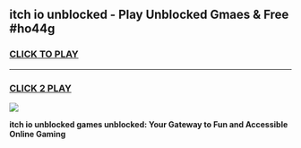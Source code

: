 
## itch io unblocked - Play Unblocked Gmaes & Free #ho44g
<h3>
<a href="https://news.freeplayer.one?title=itch_io_unblocked&ref=24F">CLICK TO PLAY</a></h3>
<hr>

<h3>
<a href="https://news.freeplayer.one?title=itch_io_unblocked&ref=24F">CLICK 2 PLAY</a>
  
</h3>

<a href="https://news.freeplayer.one?title=itch_io_unblocked&ref=24F/"><img src="https://clearcache.store/games.png"></a>


**itch io unblocked games unblocked: Your Gateway to Fun and Accessible Online Gaming**
